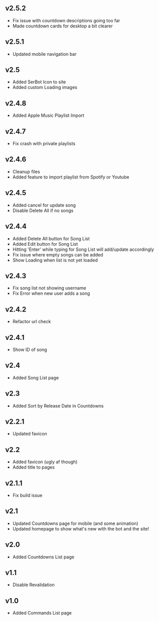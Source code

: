 ## v2.5.2
- Fix issue with countdown descriptions going too far
- Made countdown cards for desktop a bit clearer

## v2.5.1
- Updated mobile navigation bar

## v2.5
- Added SerBot Icon to site
- Added custom Loading images

## v2.4.8
- Added Apple Music Playlist Import

## v2.4.7
- Fix crash with private playlists

## v2.4.6
- Cleanup files
- Added feature to import playlist from Spotify or Youtube

## v2.4.5
- Added cancel for update song
- Disable Delete All if no songs

## v2.4.4
- Added Delete All button for Song List
- Added Edit button for Song List
- Hitting 'Enter' while typing for Song List will add/update accordingly
- Fix issue where empty songs can be added
- Show Loading when list is not yet loaded

## v2.4.3
- Fix song list not showing username
- Fix Error when new user adds a song

## v2.4.2
- Refactor url check

## v2.4.1
- Show ID of song

## v2.4
- Added Song List page

## v2.3
- Added Sort by Release Date in Countdowns

## v2.2.1 
- Updated favicon

## v2.2
- Added favicon (ugly af though)
- Added title to pages

## v2.1.1
- Fix build issue

## v2.1
- Updated Countdowns page for mobile (and some animation)
- Updated homepage to show what's new with the bot and the site!

## v2.0
- Added Countdowns List page

## v1.1
- Disable Revalidation

## v1.0
- Added Commands List page